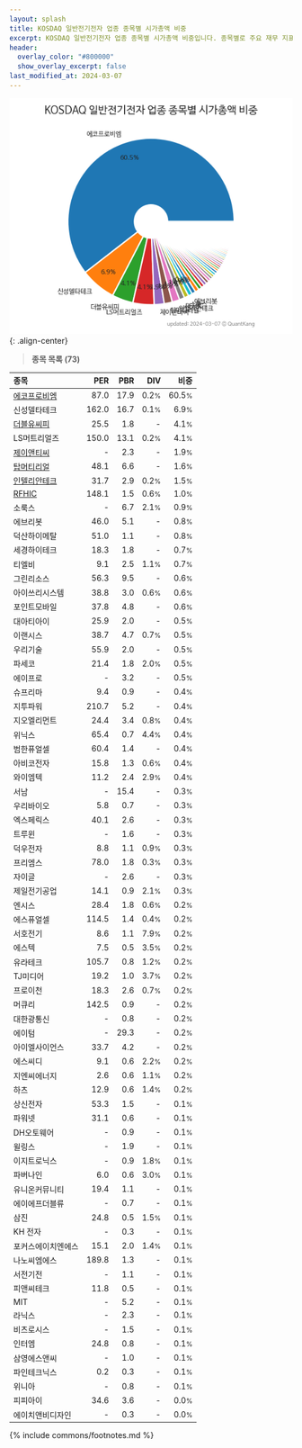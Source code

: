 ```yaml
---
layout: splash
title: KOSDAQ 일반전기전자 업종 종목별 시가총액 비중
excerpt: KOSDAQ 일반전기전자 업종 종목별 시가총액 비중입니다. 종목별로 주요 재무 지표를 함께 표시합니다.
header:
  overlay_color: "#800000"
  show_overlay_excerpt: false
last_modified_at: 2024-03-07
---
```



![KOSDAQ 일반전기전자 업종 종목별 시가총액 비중](/stats/sector/images/kosdaq_업종_일반전기전자_종목.png){: .align-center}


> **종목 목록 (73)**<a id="list"></a>

| **종목** | **PER** | **PBR** | **DIV** | **비중** |
| :------- | ------: | ------: | ------: | -------: |
| [에코프로비엠](/247540/) | 87.0 | 17.9 | 0.2<small>%</small> | 60.5<small>%</small> |
| 신성델타테크 | 162.0 | 16.7 | 0.1<small>%</small> | 6.9<small>%</small> |
| [더블유씨피](/393890/) | 25.5 | 1.8 | - | 4.1<small>%</small> |
| LS머트리얼즈 | 150.0 | 13.1 | 0.2<small>%</small> | 4.1<small>%</small> |
| [제이앤티씨](/204270/) | - | 2.3 | - | 1.9<small>%</small> |
| [탑머티리얼](/360070/) | 48.1 | 6.6 | - | 1.6<small>%</small> |
| [인텔리안테크](/189300/) | 31.7 | 2.9 | 0.2<small>%</small> | 1.5<small>%</small> |
| [RFHIC](/218410/) | 148.1 | 1.5 | 0.6<small>%</small> | 1.0<small>%</small> |
| 소룩스 | - | 6.7 | 2.1<small>%</small> | 0.9<small>%</small> |
| 에브리봇 | 46.0 | 5.1 | - | 0.8<small>%</small> |
| 덕산하이메탈 | 51.0 | 1.1 | - | 0.8<small>%</small> |
| 세경하이테크 | 18.3 | 1.8 | - | 0.7<small>%</small> |
| 티엘비 | 9.1 | 2.5 | 1.1<small>%</small> | 0.7<small>%</small> |
| 그린리소스 | 56.3 | 9.5 | - | 0.6<small>%</small> |
| 아이쓰리시스템 | 38.8 | 3.0 | 0.6<small>%</small> | 0.6<small>%</small> |
| 포인트모바일 | 37.8 | 4.8 | - | 0.6<small>%</small> |
| 대아티아이 | 25.9 | 2.0 | - | 0.5<small>%</small> |
| 이랜시스 | 38.7 | 4.7 | 0.7<small>%</small> | 0.5<small>%</small> |
| 우리기술 | 55.9 | 2.0 | - | 0.5<small>%</small> |
| 파세코 | 21.4 | 1.8 | 2.0<small>%</small> | 0.5<small>%</small> |
| 에이프로 | - | 3.2 | - | 0.5<small>%</small> |
| 슈프리마 | 9.4 | 0.9 | - | 0.4<small>%</small> |
| 지투파워 | 210.7 | 5.2 | - | 0.4<small>%</small> |
| 지오엘리먼트 | 24.4 | 3.4 | 0.8<small>%</small> | 0.4<small>%</small> |
| 위닉스 | 65.4 | 0.7 | 4.4<small>%</small> | 0.4<small>%</small> |
| 범한퓨얼셀 | 60.4 | 1.4 | - | 0.4<small>%</small> |
| 아비코전자 | 15.8 | 1.3 | 0.6<small>%</small> | 0.4<small>%</small> |
| 와이엠텍 | 11.2 | 2.4 | 2.9<small>%</small> | 0.4<small>%</small> |
| 서남 | - | 15.4 | - | 0.3<small>%</small> |
| 우리바이오 | 5.8 | 0.7 | - | 0.3<small>%</small> |
| 엑스페릭스 | 40.1 | 2.6 | - | 0.3<small>%</small> |
| 트루윈 | - | 1.6 | - | 0.3<small>%</small> |
| 덕우전자 | 8.8 | 1.1 | 0.9<small>%</small> | 0.3<small>%</small> |
| 프리엠스 | 78.0 | 1.8 | 0.3<small>%</small> | 0.3<small>%</small> |
| 자이글 | - | 2.6 | - | 0.3<small>%</small> |
| 제일전기공업 | 14.1 | 0.9 | 2.1<small>%</small> | 0.3<small>%</small> |
| 엔시스 | 28.4 | 1.8 | 0.6<small>%</small> | 0.2<small>%</small> |
| 에스퓨얼셀 | 114.5 | 1.4 | 0.4<small>%</small> | 0.2<small>%</small> |
| 서호전기 | 8.6 | 1.1 | 7.9<small>%</small> | 0.2<small>%</small> |
| 에스텍 | 7.5 | 0.5 | 3.5<small>%</small> | 0.2<small>%</small> |
| 유라테크 | 105.7 | 0.8 | 1.2<small>%</small> | 0.2<small>%</small> |
| TJ미디어 | 19.2 | 1.0 | 3.7<small>%</small> | 0.2<small>%</small> |
| 프로이천 | 18.3 | 2.6 | 0.7<small>%</small> | 0.2<small>%</small> |
| 머큐리 | 142.5 | 0.9 | - | 0.2<small>%</small> |
| 대한광통신 | - | 0.8 | - | 0.2<small>%</small> |
| 에이텀 | - | 29.3 | - | 0.2<small>%</small> |
| 아이엘사이언스 | 33.7 | 4.2 | - | 0.2<small>%</small> |
| 에스씨디 | 9.1 | 0.6 | 2.2<small>%</small> | 0.2<small>%</small> |
| 지엔씨에너지 | 2.6 | 0.6 | 1.1<small>%</small> | 0.2<small>%</small> |
| 하츠 | 12.9 | 0.6 | 1.4<small>%</small> | 0.2<small>%</small> |
| 상신전자 | 53.3 | 1.5 | - | 0.1<small>%</small> |
| 파워넷 | 31.1 | 0.6 | - | 0.1<small>%</small> |
| DH오토웨어 | - | 0.9 | - | 0.1<small>%</small> |
| 윌링스 | - | 1.9 | - | 0.1<small>%</small> |
| 이지트로닉스 | - | 0.9 | 1.8<small>%</small> | 0.1<small>%</small> |
| 파버나인 | 6.0 | 0.6 | 3.0<small>%</small> | 0.1<small>%</small> |
| 유니온커뮤니티 | 19.4 | 1.1 | - | 0.1<small>%</small> |
| 에이에프더블류 | - | 0.7 | - | 0.1<small>%</small> |
| 삼진 | 24.8 | 0.5 | 1.5<small>%</small> | 0.1<small>%</small> |
| KH 전자 | - | 0.3 | - | 0.1<small>%</small> |
| 포커스에이치엔에스 | 15.1 | 2.0 | 1.4<small>%</small> | 0.1<small>%</small> |
| 나노씨엠에스 | 189.8 | 1.3 | - | 0.1<small>%</small> |
| 서전기전 | - | 1.1 | - | 0.1<small>%</small> |
| 피앤씨테크 | 11.8 | 0.5 | - | 0.1<small>%</small> |
| MIT | - | 5.2 | - | 0.1<small>%</small> |
| 라닉스 | - | 2.3 | - | 0.1<small>%</small> |
| 비츠로시스 | - | 1.5 | - | 0.1<small>%</small> |
| 인터엠 | 24.8 | 0.8 | - | 0.1<small>%</small> |
| 삼영에스앤씨 | - | 1.0 | - | 0.1<small>%</small> |
| 파인테크닉스 | 0.2 | 0.3 | - | 0.1<small>%</small> |
| 위니아 | - | 0.8 | - | 0.1<small>%</small> |
| 피피아이 | 34.6 | 3.6 | - | 0.0<small>%</small> |
| 에이치앤비디자인 | - | 0.3 | - | 0.0<small>%</small> |

{% include commons/footnotes.md %}